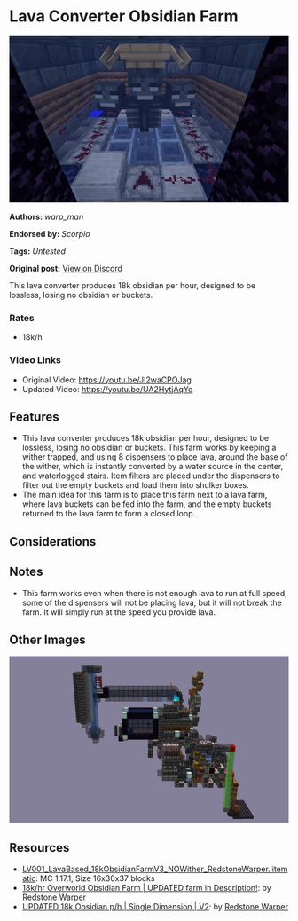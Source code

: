 # Lava Converter Obsidian Farm
<img alt="2021-12-06_14.51.34.png" src="images/2021-12-06_14.51.34.png?raw=1" height="300px">

**Authors:** *warp_man*

**Endorsed by:** *Scorpio*

**Tags:** *Untested*

**Original post:** [View on Discord](https://discord.com/channels/913065809096638494/1392006235183648818)

This lava converter produces 18k obsidian per hour, designed to be lossless, losing no obsidian or buckets.
### Rates
- 18k/h
### Video Links
- Original Video: https://youtu.be/JI2waCPOJag
- Updated Video: https://youtu.be/UA2HytjAqYo
## Features
- This lava converter produces 18k obsidian per hour, designed to be lossless, losing no obsidian or buckets. This farm works by keeping a wither trapped, and using 8 dispensers to place lava, around the base of the wither, which is instantly converted by a water source in the center, and waterlogged stairs. Item filters are placed under the dispensers to filter out the empty buckets and load them into shulker boxes.
- The main idea for this farm is to place this farm next to a lava farm, where lava buckets can be fed into the farm, and the empty buckets returned to the lava farm to form a closed loop.
## Considerations

## Notes
- This farm works even when there is not enough lava to run at full speed, some of the dispensers will not be placing lava, but it will not break the farm. It will simply run at the speed you provide lava.

## Other Images
<img src="images/2021-12-06_14.55.27.png?raw=1" height="300px">

## Resources
- [LV001_LavaBased_18kObsidianFarmV3_NOWither_RedstoneWarper.litematic](attachments/LV001_LavaBased_18kObsidianFarmV3_NOWither_RedstoneWarper.litematic): MC 1.17.1, Size 16x30x37 blocks
- [18k/hr Overworld Obsidian Farm | UPDATED farm in Description\!](https://youtu.be/JI2waCPOJag): by [Redstone Warper](https://www.youtube.com/@RedstoneWarper)
- [UPDATED 18k Obsidian p/h | Single Dimension | V2](https://youtu.be/UA2HytjAqYo): by [Redstone Warper](https://www.youtube.com/@RedstoneWarper)
